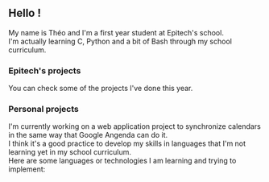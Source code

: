 ## Hello !

My name is Théo and I'm a first year student at Epitech's school.  
I'm actually learning C, Python and a bit of Bash through my school curriculum.  

### Epitech's projects

You can check some of the projects I've done this year.  

### Personal projects

I'm currently working on a web application project to synchronize calendars in the same way that Google Angenda can do it.  
I think it's a good practice to develop my skills in languages that I'm not learning yet in my school curriculum.  
Here are some languages or technologies I am learning and trying to implement:  



<!--
**zoldik333/zoldik333** is a ✨ _special_ ✨ repository because its `README.md` (this file) appears on your GitHub profile.

Here are some ideas to get you started:

- 🔭 I’m currently working on ...
- 🌱 I’m currently learning ...
- 👯 I’m looking to collaborate on ...
- 🤔 I’m looking for help with ...
- 💬 Ask me about ...
- 📫 How to reach me: ...
- 😄 Pronouns: ...
- ⚡ Fun fact: ...
-->
